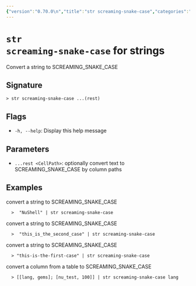```yaml
---
{"version":"0.70.0\n","title":"str screaming-snake-case","categories":"strings","usage":"Convert a string to SCREAMING_SNAKE_CASE\n"}
---
```

<!-- THIS FILE IS GENERATED BY update_book_commands.cjs USING NUSHELL'S HELP COMMANDS.
REFRAIN FROM EDITING IT MANUALLY.-->
# <code>str screaming-snake-case</code> for strings

<div class='command-title'>Convert a string to SCREAMING_SNAKE_CASE</div>

## Signature

```> str screaming-snake-case ...(rest)```

## Flags

 * ```-h, --help```: Display this help message
## Parameters

 * ```...rest <CellPath>```: optionally convert text to SCREAMING_SNAKE_CASE by column paths
## Examples

  convert a string to SCREAMING_SNAKE_CASE
```shell
  >  "NuShell" | str screaming-snake-case
```
  convert a string to SCREAMING_SNAKE_CASE
```shell
  >  "this_is_the_second_case" | str screaming-snake-case
```
  convert a string to SCREAMING_SNAKE_CASE
```shell
  > "this-is-the-first-case" | str screaming-snake-case
```
  convert a column from a table to SCREAMING_SNAKE_CASE
```shell
  > [[lang, gems]; [nu_test, 100]] | str screaming-snake-case lang
```


